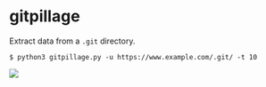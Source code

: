 # gitpillage

Extract data from a `.git` directory.

```
$ python3 gitpillage.py -u https://www.example.com/.git/ -t 10
```

<img src="https://raw.githubusercontent.com/gwen001/gitpillage/main/preview.png" />
